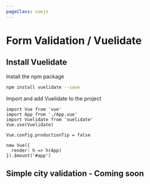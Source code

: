 ```yaml
---
pageClass: vuejs
---
```


# Form Validation / Vuelidate

## Install Vuelidate

Install the npm package

```bash
npm install vuelidate --save
```

Import and add Vuelidate to the project

```js{3-4}
import Vue from 'vue'
import App from './App.vue'
import Vuelidate from 'vuelidate'
Vue.use(Vuelidate)

Vue.config.productionTip = false

new Vue({
  render: h => h(App)
}).$mount('#app')
```

## Simple city validation - Coming soon

